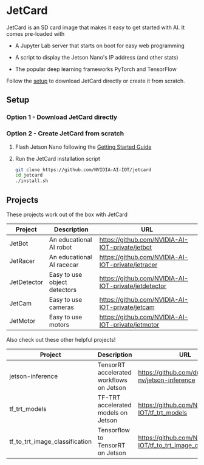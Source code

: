 # JetCard

JetCard is an SD card image that makes it easy to get started with AI.  It comes pre-loaded with

* A Jupyter Lab server that starts on boot for easy web programming

* A script to display the Jetson Nano's IP address (and other stats)
* The popular deep learning frameworks PyTorch and TensorFlow

Follow the [setup](#setup) to download JetCard directly or create it from scratch.

## Setup

### Option 1 - Download JetCard directly

### Option 2 - Create JetCard from scratch

1. Flash Jetson Nano following the [Getting Started Guide](https://developer.nvidia.com/embedded/learn/get-started-jetson-nano-devkit)

2. Run the JetCard installation script

    ```bash
    git clone https://github.com/NVIDIA-AI-IOT/jetcard
    cd jetcard
    ./install.sh 
    ```

## Projects

These projects work out of the box with JetCard

| Project | Description | URL |
|---------|-------------|-----|
| JetBot | An educational AI robot | https://github.com/NVIDIA-AI-IOT-private/jetbot |
| JetRacer| An educational AI racecar | https://github.com/NVIDIA-AI-IOT-private/jetracer |
| JetDetector | Easy to use object detectors| https://github.com/NVIDIA-AI-IOT-private/jetdetector |
| JetCam | Easy to use cameras | https://github.com/NVIDIA-AI-IOT-private/jetcam |
| JetMotor | Easy to use motors | https://github.com/NVIDIA-AI-IOT-private/jetmotor |

Also check out these other helpful projects!

| Project | Description | URL |
|---------|-------------|-----|
| jetson-inference | TensorRT accelerated workflows on Jetson | https://github.com/dusty-nv/jetson-inference |
| tf_trt_models | TF-TRT accelerated models on Jetson | https://github.com/NVIDIA-AI-IOT/tf_trt_models |
| tf_to_trt_image_classification | Tensorflow to TensorRT on Jetson | https://github.com/NVIDIA-AI-IOT/tf_to_trt_image_classification |
